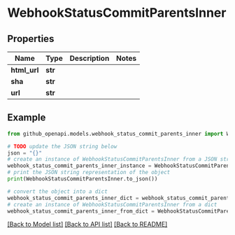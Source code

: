 # WebhookStatusCommitParentsInner


## Properties

Name | Type | Description | Notes
------------ | ------------- | ------------- | -------------
**html_url** | **str** |  | 
**sha** | **str** |  | 
**url** | **str** |  | 

## Example

```python
from github_openapi.models.webhook_status_commit_parents_inner import WebhookStatusCommitParentsInner

# TODO update the JSON string below
json = "{}"
# create an instance of WebhookStatusCommitParentsInner from a JSON string
webhook_status_commit_parents_inner_instance = WebhookStatusCommitParentsInner.from_json(json)
# print the JSON string representation of the object
print(WebhookStatusCommitParentsInner.to_json())

# convert the object into a dict
webhook_status_commit_parents_inner_dict = webhook_status_commit_parents_inner_instance.to_dict()
# create an instance of WebhookStatusCommitParentsInner from a dict
webhook_status_commit_parents_inner_from_dict = WebhookStatusCommitParentsInner.from_dict(webhook_status_commit_parents_inner_dict)
```
[[Back to Model list]](../README.md#documentation-for-models) [[Back to API list]](../README.md#documentation-for-api-endpoints) [[Back to README]](../README.md)


